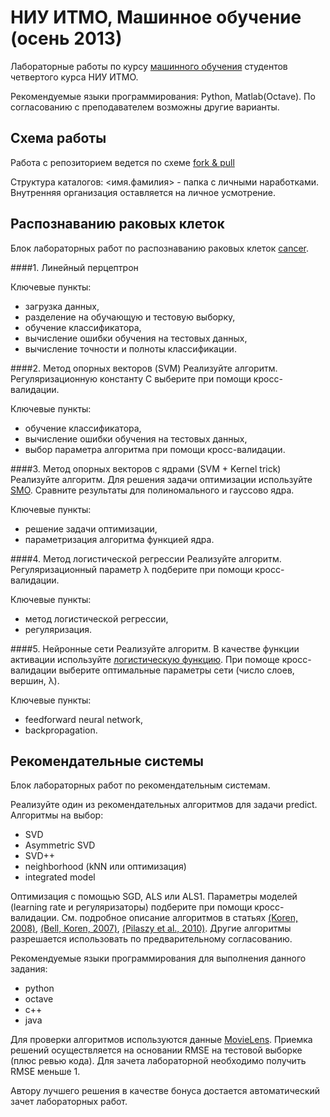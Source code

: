 НИУ ИТМО, Машинное обучение (осень 2013)
================================================

Лабораторные работы по курсу [машинного обучения][ml home] студентов
четвертого курса НИУ ИТМО.

Рекомендуемые языки программирования: Python, Matlab(Octave). 
По согласованию с преподавателем возможны другие варианты.

Схема работы
-------------------

Работа с репозиторием ведется по схеме [fork & pull][fork-pull]

Структура каталогов: <имя.фамилия> - папка с личными наработками.
Внутренняя организация оставляется на личное усмотрение.

[ml home]: http://neerc.ifmo.ru/~ml
[fork-pull]: https://help.github.com/articles/using-pull-requests

Распознаванию раковых клеток
-------------------
Блок лабораторных работ по распознаванию раковых клеток [cancer].

####1. Линейный перцептрон 

Ключевые пункты:
- загрузка данных,
- разделение на обучающую и тестовую выборку,
- обучение классификатора,
- вычисление ошибки обучения на тестовых данных,
- вычисление точноcти и полноты классификации.

####2. Метод опорных векторов (SVM)
Реализуйте алгоритм. Регуляризационную константу C выберите при
помощи кросс-валидации.

Ключевые пункты:
- обучение классификатора,
- вычисление ошибки обучения на тестовых данных,
- выбор параметра алгоритма при помощи кросс-валидации.

####3. Метод опорных векторов с ядрами (SVM + Kernel trick)
Реализуйте алгоритм. Для решения задачи оптимизации используйте [SMO]. 
Сравните результаты для полиномального и гауссово ядра.

Ключевые пункты:
- решение задачи оптимизации,
- параметризация алгоритма функцией ядра.

####4. Метод логистической регрессии
Реализуйте алгоритм. Регуляризационный параметр λ подберите при помощи кросс-валидации.

Ключевые пункты:
- метод логистической регрессии,
- регуляризация.

####5. Нейронные сети
Реализуйте алгоритм. В качестве функции активации используйте [логистическую функцию][logistic].
При помоще кросс-валидации выберите оптимальные параметры сети (число слоев, вершин, λ).

Ключевые пункты:
- feedforward neural network,
- backpropagation.

[cancer]: http://archive.ics.uci.edu/ml/datasets/Breast+Cancer+Wisconsin+%28Diagnostic%29
[SMO]: http://cs229.stanford.edu/materials/smo.pdf
[logistic]: http://en.wikipedia.org/wiki/Logistic_function

Рекомендательные системы
------------------
Блок лабораторных работ по рекомендательным системам.

Реализуйте один из рекомендательных алгоритмов для задачи predict.
Алгоритмы на выбор:
- SVD
- Asymmetric SVD
- SVD++
- neighborhood (kNN или оптимизация)
- integrated model

Оптимизация с помощью SGD, ALS или ALS1. Параметры моделей (learning rate и регуляризаторы) подберите при помощи кросс-валидации.
См. подробное описание алгоритмов в статьях [(Koren, 2008)][svd], [(Bell, Koren, 2007)][als], [(Pilaszy et al., 2010)][als1].
Другие алгоритмы разрешается использовать по предварительному согласованию.

Рекомендуемые языки программирования для выполнения данного задания:
- python
- octave
- c++
- java

Для проверки алгоритмов используются данные [MovieLens][movielens].
Приемка решений осуществляется на основании RMSE на тестовой выборке (плюс ревью кода). Для зачета лабораторной необходимо получить RMSE меньше 1.

Автору лучшего решения в качестве бонуса достается автоматический зачет лабораторных работ.

[movielens]: http://yadi.sk/d/AShZg1HeCdAjD
[svd]: http://yadi.sk/d/pTVIQqFP6TjWm
[als]: http://yadi.sk/d/hinRQtkN7LXKt
[als1]: http://yadi.sk/d/ye_l0Z0u6vUvO
